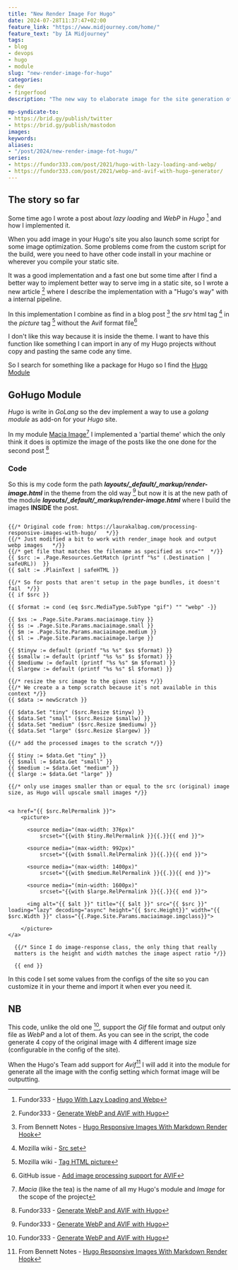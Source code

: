 ```yaml
---
title: "New Render Image For Hugo"
date: 2024-07-28T11:37:47+02:00
feature_link: "https://www.midjourney.com/home/"
feature_text: "by IA Midjourney"
tags:
- blog
- devops
- hugo
- module
slug: "new-render-image-for-hugo"
categories:
- dev
- fingerfood
description: "The new way to elaborate image for the site generation of the site with Hugo Module"

mp-syndicate-to:
- https://brid.gy/publish/twitter
- https://brid.gy/publish/mastodon
images:
keywords:
aliases:
- "/post/2024/new-render-image-fot-hugo/"
series:
- https://fundor333.com/post/2021/hugo-with-lazy-loading-and-webp/
- https://fundor333.com/post/2021/webp-and-avif-with-hugo-generator/
---
```


## The story so far

Some time ago I wrote a post about _lazy loading_ and _WebP_ in _Hugo_ [^1] and how I implemented it.
[^1]: Fundor333 - [Hugo With Lazy Loading and Webp](/post/2021/hugo-with-lazy-loading-and-webp/)

When you add image in your Hugo's site you also launch some script for some image optimization.
Some problems come from the custom script for the build, were you need to have other code install in your machine or wherever you compile your static site.

It was a good implementation and a fast one but some time after I find a better way to implement better way to serve img in a static site, so I wrote a new article [^2] where I describe the implementation with a "Hugo's way" with a internal pipeline.

[^2]: Fundor333 - [Generate WebP and AVIF with Hugo](/post/2021/webp-and-avif-with-hugo-generator/)

In this implementation I combine as find in a blog post [^5] the _srv_ html tag [^src-tag] in the _picture_ tag [^picture-tag] without the Avif format file[^avif]

[^src-tag]: Mozilla wiki - [Src set](https://developer.mozilla.org/en-US/docs/Web/API/HTMLImageElement/srcset)
[^picture-tag]: Mozilla wiki - [Tag HTML picture](https://developer.mozilla.org/en-US/docs/Web/HTML/Element/picture)
[^5]: From Bennett Notes - [Hugo Responsive Images With Markdown Render Hook](https://www.bennettnotes.com/notesnotes/hugo-responsive-images-with-markdown-render-hook/)
[^avif]: GitHub issue - [Add image processing support for AVIF](https://github.com/gohugoio/hugo/issues/7837)

I don't like this way because it is inside the theme. I want to have this function like something I can import in any of my Hugo projects without copy and pasting the same code any time.

So I search for something like a package for Hugo so I find the [Hugo Module](https://gohugo.io/hugo-modules/)


## GoHugo Module

_Hugo_ is write in _GoLang_ so the dev implement a way to use a _golang module_ as add-on for your _Hugo_ site.

In my module [Macia Image](https://github.com/fundor333/macia-image)[^maciaImage] I implemented a 'partial theme' which the only think it does is optimize the image of the posts like the one done for the second post [^2]

[^maciaImage]: _Macia_ (like the tea) is the name of all my Hugo's module and _Image_ for the scope of the project


### Code

So this is my code form the path _**layouts/_default/_markup/render-image.html**_ in the theme from the old way [^2] but now it is at the new path of the module _**layouts/_default/_markup/render-image.html**_ where I build the images **INSIDE** the post.

```     go-html-template

{{/* Original code from: https://laurakalbag.com/processing-responsive-images-with-hugo/   */}}
{{/* Just modified a bit to work with render_image hook and output webp images   */}}
{{/* get file that matches the filename as specified as src=""  */}}
{{ $src := .Page.Resources.GetMatch (printf "%s" (.Destination | safeURL))  }}
{{ $alt := .PlainText | safeHTML }}

{{/* So for posts that aren't setup in the page bundles, it doesn't fail  */}}
{{ if $src }}

{{ $format := cond (eq $src.MediaType.SubType "gif") "" "webp" -}}

{{ $xs := .Page.Site.Params.maciaimage.tiny }}
{{ $s := .Page.Site.Params.maciaimage.small }}
{{ $m := .Page.Site.Params.maciaimage.medium }}
{{ $l := .Page.Site.Params.maciaimage.large }}

{{ $tinyw := default (printf "%s %s" $xs $format) }}
{{ $smallw := default (printf "%s %s" $s $format) }}
{{ $mediumw := default (printf "%s %s" $m $format) }}
{{ $largew := default (printf "%s %s" $l $format) }}

{{/* resize the src image to the given sizes */}}
{{/* We create a a temp scratch because it`s not available in this context */}}
{{ $data := newScratch }}

{{ $data.Set "tiny" ($src.Resize $tinyw) }}
{{ $data.Set "small" ($src.Resize $smallw) }}
{{ $data.Set "medium" ($src.Resize $mediumw) }}
{{ $data.Set "large" ($src.Resize $largew) }}

{{/* add the processed images to the scratch */}}

{{ $tiny := $data.Get "tiny" }}
{{ $small := $data.Get "small" }}
{{ $medium := $data.Get "medium" }}
{{ $large := $data.Get "large" }}

{{/* only use images smaller than or equal to the src (original) image size, as Hugo will upscale small images */}}


<a href="{{ $src.RelPermalink }}">
    <picture>

      <source media="(max-width: 376px)"
          srcset="{{with $tiny.RelPermalink }}{{.}}{{ end }}">

      <source media="(max-width: 992px)"
          srcset="{{with $small.RelPermalink }}{{.}}{{ end }}">

      <source media="(max-width: 1400px)"
          srcset="{{with $medium.RelPermalink }}{{.}}{{ end }}">

      <source media="(min-width: 1600px)"
          srcset="{{with $large.RelPermalink }}{{.}}{{ end }}">

      <img alt="{{ $alt }}" title="{{ $alt }}" src="{{ $src }}" loading="lazy" decoding="async" height="{{ $src.Height}}" width="{{ $src.Width }}" class="{{.Page.Site.Params.maciaimage.imgclass}}">

    </picture>
</a>

  {{/* Since I do image-response class, the only thing that really
  matters is the height and width matches the image aspect ratio */}}

  {{ end }}

```   

In this code I set some values from the configs of the site so you can customize it in your theme and import it when ever you need it.

## NB

This code, unlike the old one [^2], support the _Gif_ file format and output only file as _WebP_ and a lot of them.
As you can see in the script, the code generate 4 copy of the original image with 4 different image size (configurable in the config of the site).

When the Hugo's Team add support for _Avif_[^5] I will add it into the module for generate all the image with the config setting which format image will be outputting.
